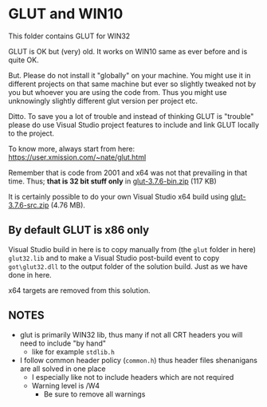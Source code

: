 
# GLUT and WIN10

This folder contains GLUT for WIN32

GLUT is OK but (very) old. It works on WIN10 same as ever before and is quite OK. 

But. Please do not install it "globally" on your machine. You might use it in different projects on that same machine but ever so slightly tweaked not by you but whoever you are using the code from. Thus you might use unknowingly slightly different glut version per project etc.

Ditto. To save you a lot of trouble and instead of thinking GLUT is "trouble" please do use Visual Studio project features to include and link GLUT locally to the project.

To know more, always start from here: https://user.xmission.com/~nate/glut.html

Remember that is code from 2001 and x64 was not that prevailing in that time. Thus; **that is 32 bit stuff only** in [glut-3.7.6-bin.zip](https://user.xmission.com/~nate/glut/glut-3.7.6-bin.zip) (117 KB)

It is certainly possible to do your own Visual Studio x64 build using [glut-3.7.6-src.zip](https://user.xmission.com/~nate/glut/glut-3.7.6-src.zip) (4.76 MB). 

## By default GLUT is x86 only

Visual Studio build in here is to copy manually from (the `glut` folder in here) `glut32.lib` and to make a Visual Studio post-build event to copy `got\glut32.dll` to the output folder of the solution build. Just as we have done in here. 

x64 targets are removed from this solution.

## NOTES

- glut is primarily WIN32 lib, thus many if not all CRT headers you will need to include "by hand"
  - like for example `stdlib.h`
- I follow common header policy (`common.h`) thus header files shenanigans are all solved in one place
  - I especially like not to include headers which are not required
  - Warning level is /W4
    - Be sure to remove all warnings
